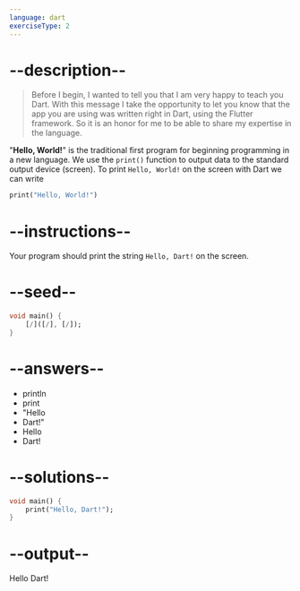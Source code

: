 ```yaml
---
language: dart
exerciseType: 2
---
```


# --description--

> Before I begin, I wanted to tell you that I am very happy to teach you Dart.
With this message I take the opportunity to let you know that the app you are using was written right in Dart, using the Flutter framework. So it is an honor for me to be able to share my expertise in the language.

"__Hello, World!__" is the traditional first program for beginning programming in a new language.
We use the `print()` function to output data to the standard output device (screen).
To print `Hello, World!` on the screen with Dart we can write
```dart
print("Hello, World!")
```

# --instructions--

Your program should print the string `Hello, Dart!` on the screen.

# --seed--

```dart
void main() {
    [/]([/], [/]);
}
```

# --answers--

- println
- print
- "Hello
- Dart!"
- Hello
- Dart!

# --solutions--

```dart
void main() {
    print("Hello, Dart!");
}
```

# --output--

Hello Dart!

